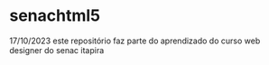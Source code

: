 # senachtml5
17/10/2023
este repositório faz parte do aprendizado do curso web designer do senac itapira
